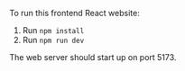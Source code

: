 To run this frontend React website:
1. Run `npm install`
2. Run `npm run dev`

The web server should start up on port 5173.
